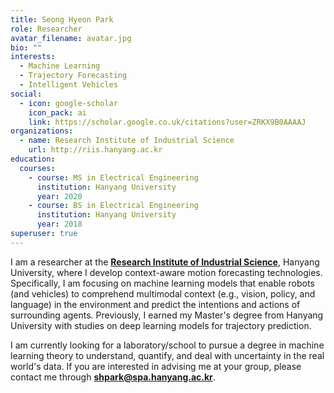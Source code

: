 ```yaml
---
title: Seong Hyeon Park
role: Researcher
avatar_filename: avatar.jpg
bio: ""
interests:
  - Machine Learning
  - Trajectory Forecasting
  - Intelligent Vehicles
social:
  - icon: google-scholar
    icon_pack: ai
    link: https://scholar.google.co.uk/citations?user=ZRKX9B0AAAAJ
organizations:
  - name: Research Institute of Industrial Science
    url: http://riis.hanyang.ac.kr
education:
  courses:
    - course: MS in Electrical Engineering
      institution: Hanyang University
      year: 2020
    - course: BS in Electrical Engineering
      institution: Hanyang University
      year: 2018
superuser: true
---
```

I am a researcher at the **[Research Institute of Industrial Science](http://riis.hanyang.ac.kr)**, Hanyang University, where I develop context-aware motion forecasting technologies. Specifically, I am focusing on machine learning models that enable robots (and vehicles) to comprehend multimodal context (e.g., vision, policy, and language) in the environment and predict the intentions and actions of surrounding agents. Previously, I earned my Master's degree from Hanyang University with studies on deep learning models for trajectory prediction.

I am currently looking for a laboratory/school to pursue a degree in machine learning theory to understand, quantify, and deal with uncertainty in the real world's data. If you are interested in advising me at your group, please contact me through **[shpark@spa.hanyang.ac.kr](mailto://shpark@spa.hanyang.ac.kr)**.